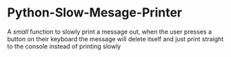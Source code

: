 # Python-Slow-Mesage-Printer
A *small* function to slowly print a message out, when the user presses a button on their keyboard the message will delete itself and just print straight to the console instead of printing slowly
